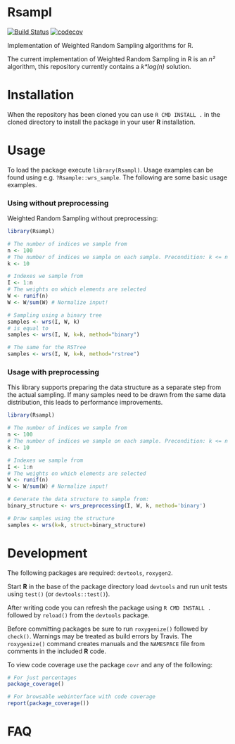 # Rsampl #

[![Build Status](https://travis-ci.org/Qadra/Rsampl.svg?branch=master)](https://travis-ci.org/Qadra/Rsampl)
[![codecov](https://codecov.io/gh/Qadra/Rsampl/branch/master/graph/badge.svg)](https://codecov.io/gh/Qadra/Rsampl)

Implementation of Weighted Random Sampling algorithms for R.

The current implementation of Weighted Random Sampling in R is an *n²*
algorithm, this repository currently contains a _k*log(n)_ solution.

# Installation #

When the repository has been cloned you can use `R CMD INSTALL .` in the cloned
directory to install the package in your user **R** installation.

# Usage #

To load the package execute `library(Rsampl)`. Usage examples can be found
using e.g. `?Rsample::wrs_sample`. The following are some basic usage examples.

### Using without preprocessing ###

Weighted Random Sampling without preprocessing:
```R
library(Rsampl)

# The number of indices we sample from
n <- 100
# The number of indices we sample on each sample. Precondition: k <= n
k <- 10

# Indexes we sample from
I <- 1:n
# The weights on which elements are selected
W <- runif(n)
W <- W/sum(W) # Normalize input!

# Sampling using a binary tree
samples <- wrs(I, W, k)
# is equal to
samples <- wrs(I, W, k=k, method="binary")

# The same for the RSTree
samples <- wrs(I, W, k=k, method="rstree")
```

### Usage with preprocessing ###

This library supports preparing the data structure as a separate step from the
actual sampling. If many samples need to be drawn from the same data
distribution, this leads to performance improvements.

```R
library(Rsampl)

# The number of indices we sample from
n <- 100
# The number of indices we sample on each sample. Precondition: k <= n
k <- 10

# Indexes we sample from
I <- 1:n
# The weights on which elements are selected
W <- runif(n)
W <- W/sum(W) # Normalize input!

# Generate the data structure to sample from:
binary_structure <- wrs_preprocessing(I, W, k, method='binary')

# Draw samples using the structure
samples <- wrs(k=k, struct=binary_structure)

```

# Development #

The following packages are required: `devtools`, `roxygen2`.

Start **R** in the base of the package directory load `devtools` and run unit
tests using `test()` (or `devtools::test()`).

After writing code you can refresh the package using `R CMD INSTALL .` followed
by `reload()` from the `devtools` package.


Before committing packages be sure to run `roxygenize()` followed by `check()`.
Warnings may be treated as build errors by Travis.
The `roxygenize()` command creates manuals and the `NAMESPACE` file from
comments in the included **R** code.

To view code coverage use the package `covr` and any of the following:
```R
# For just percentages
package_coverage()

# For browsable webinterface with code coverage
report(package_coverage())
```

# FAQ #
